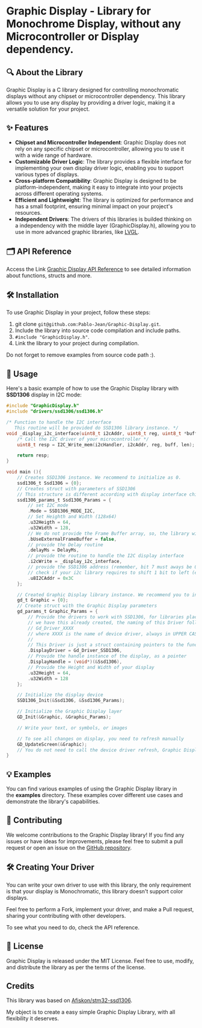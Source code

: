 # Graphic Display - Library for Monochrome Display, without any Microcontroller or Display dependency.

##  🔍 About the Library

Graphic Display is a C library designed for controlling monochromatic displays without any chipset or microcontroller dependency. This library allows you to use any display by providing a driver logic, making it a versatile solution for your project.


## ✨ Features

*   **Chipset and Microcontroller Independent**: Graphic Display does not rely on any specific chipset or microcontroller, allowing you to use it with a wide range of hardware.
*   **Customizable Driver Logic**: The library provides a flexible interface for implementing your own display driver logic, enabling you to support various types of displays.
*   **Cross-platform Compatibility**: Graphic Display is designed to be platform-independent, making it easy to integrate into your projects across different operating systems.
*   **Efficient and Lightweight**: The library is optimized for performance and has a small footprint, ensuring minimal impact on your project's resources.
*   **Independent Drivers**: The drivers of this libraries is builded thinking on a independency with the middle layer (GraphicDisplay.h), allowing you to use in more advanced graphic libraries, like [LVGL](https://github.com/lvgl/lvgl).
  
## 🗂️ API Reference
    
Access the Link [Graphic Display API Reference](https://pablo-jean.github.io/Graphic-Display) to see detailed information about functions, structs and more.

## 🛠️ Installation

To use Graphic Display in your project, follow these steps:

1.  git clone `git@github.com:Pablo-Jean/Graphic-Display.git`.
2.  Include the library into source code compilation and include paths.
3.  ```#include "GraphicDisplay.h"```.
4.  Link the library to your project during compilation.

Do not forget to remove examples from source code path :).
    
## 🚀 Usage

Here's a basic example of how to use the Graphic Display library with **SSD1306** display in I2C mode:

```C
#include "GraphicDisplay.h"
#include "drivers/ssd1306/ssd1306.h"

/* Function to handle the I2C interface 
   This routine will be provided do SSD1306 library instance. */
void _display_i2c_interface(uint8_t i2cAddr, uint8_t reg, uint8_t *buff, uint32_t len){
    /* Call the I2C driver of your microcontroller */
    uint8_t resp = I2C_Write_mem(i2cHandler, i2cAddr, reg, buff, len);

    return resp;
}

void main (){
    // Creates SSD1306 instance. We recommend to initialize as 0.
	ssd1306_t Ssd1306 = {0};
    // Creates struct with parameters of SSD1306
    // This structure is different according with display interface chip.
	ssd1306_params_t Ssd1306_Params = {
        // set I2C mode
        .Mode = SSD1306_MODE_I2C,
        // Set Heighth and Width (128x64)
        .u32Heigth = 64,
        .u32Width = 128,
        // We do not provide the Frame Buffer array, so, the library will allocate internally.
        .bUseExternalFrameBuffer = false,
        // provide the Delay routine
        .delayMs = DelayMs,
        // provide the routine to handle the I2C display interface
        .i2cWrite = _display_i2c_interface,
        // provide the SSD1306 address (remember, bit 7 must aways be 0)
        // check if your i2c library requires to shift 1 bit to left (example: STM32 HAL requires this)
        .u8I2CAddr = 0x3C
	};

    // Created Graphic Display library instance. We recommend you to initialize is as 0
	gd_t Graphic = {0};
    // Create struct with the Graphic Display parameters
	gd_params_t Graphic_Params = {
        // Provide the drivers to work with SSD1306, for libraries place into drivers folder
        // we have this already created, the naming of this Driver follows this logic:
        // Gd_Driver_XXXX
        // where XXXX is the name of device driver, always in UPPER CASE.
        //
        // This Driver is just a struct containing pointers to the functions of the display.
        .DisplayDriver = Gd_Driver_SSD1306,
        // Provide the handle instance of the display, as a pointer
        .DisplayHandle = (void*)(&Ssd1306),
        // Provide the Height and Width of your display
        .u32Height = 64,
        .u32Width = 128
	};

    // Initialize the display device
    SSD1306_Init(&Ssd1306, &Ssd1306_Params);

    // Initialize the Graphic Display layer
    GD_Init(&Graphic, &Graphic_Params);

    // Write your text, or symbols, or images

    // To see all changes on display, you need to refresh manually
    GD_UpdateScreen(&Graphic);
    // You do not need to call the device driver refresh, Graphic Display library to this for you.
}

```

## 💡 Examples

You can find various examples of using the Graphic Display library in the **examples** directory. These examples cover different use cases and demonstrate the library's capabilities.

## 🤝 Contributing

We welcome contributions to the Graphic Display library! If you find any issues or have ideas for improvements, please feel free to submit a pull request or open an issue on the [GitHub repository](https://github.com/pablo-jean/graphic-display).

## 🛠️ Creating Your Driver

You can write your own driver to use with this library, the only requirement is that your display is Monochromatic, this library doesn't support color displays.

Feel free to perform a Fork, implement your driver, and make a Pull request, sharing your contributing with other developers.

To see what you need to do, check the API reference.

## 📄 License

Graphic Display is released under the MIT License. Feel free to use, modify, and distribute the library as per the terms of the license.

## Credits

This library was based on [Afiskon/stm32-ssd1306](https://github.com/afiskon/stm32-ssd1306).

My object is to create a easy simple Graphic Display Library, with all flexibility it deserves.
